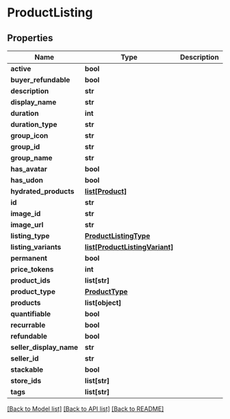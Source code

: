 # ProductListing


## Properties
Name | Type | Description | Notes
------------ | ------------- | ------------- | -------------
**active** | **bool** |  | 
**buyer_refundable** | **bool** |  | 
**description** | **str** |  | 
**display_name** | **str** |  | 
**duration** | **int** |  | [optional] 
**duration_type** | **str** |  | [optional] 
**group_icon** | **str** |  | [optional] 
**group_id** | **str** |  | [optional] 
**group_name** | **str** |  | [optional] 
**has_avatar** | **bool** |  | 
**has_udon** | **bool** |  | 
**hydrated_products** | [**list[Product]**](Product.md) |  | [optional] 
**id** | **str** |  | 
**image_id** | **str** |  | [optional] 
**image_url** | **str** |  | [optional] 
**listing_type** | [**ProductListingType**](ProductListingType.md) |  | 
**listing_variants** | [**list[ProductListingVariant]**](ProductListingVariant.md) |  | [optional] 
**permanent** | **bool** |  | [optional] 
**price_tokens** | **int** |  | 
**product_ids** | **list[str]** |  | 
**product_type** | [**ProductType**](ProductType.md) |  | 
**products** | **list[object]** |  | 
**quantifiable** | **bool** |  | [optional] 
**recurrable** | **bool** |  | 
**refundable** | **bool** |  | 
**seller_display_name** | **str** |  | 
**seller_id** | **str** |  | 
**stackable** | **bool** |  | 
**store_ids** | **list[str]** |  | 
**tags** | **list[str]** |  | [optional] 

[[Back to Model list]](../README.md#documentation-for-models) [[Back to API list]](../README.md#documentation-for-api-endpoints) [[Back to README]](../README.md)


